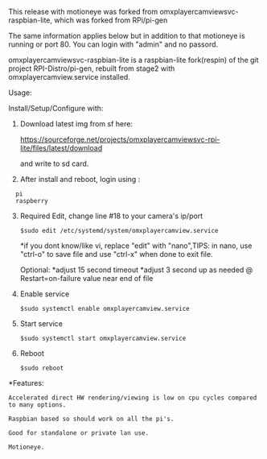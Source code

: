 This release with motioneye was forked from omxplayercamviewsvc-raspbian-lite, which was forked from RPi/pi-gen


The same information applies below but in addition to that motioneye is running or port 80. You can login with "admin" and no passord.



omxplayercamviewsvc-raspbian-lite is a raspbian-lite fork(respin) of the git project RPI-Distro/pi-gen, rebuilt from stage2
with omxplayercamview.service installed.


Usage:

Install/Setup/Configure with:

1) Download latest img from sf here:


    https://sourceforge.net/projects/omxplayercamviewsvc-rpi-lite/files/latest/download

    and write to sd card.
    

2) After install and reboot, login using :
````
  pi
  raspberry
````


3) Required Edit, change line #18 to your camera's ip/port 

   ````$sudo edit /etc/systemd/system/omxplayercamview.service````

      *if you dont know/like vi, replace "edit" with "nano",TIPS: in nano, use "ctrl-o" to save file and 
        use "ctrl-x" when done to exit file.

    Optional:
     *adjust 15 second timeout
      *adjust 3 second up as needed @ Restart=on-failure value near end of file


4) Enable service

   ````$sudo systemctl enable omxplayercamview.service````


5) Start service

   ````$sudo systemctl start omxplayercamview.service````


6) Reboot

   ````$sudo reboot````


*Features:

    Accelerated direct HW rendering/viewing is low on cpu cycles compared to many options.

    Raspbian based so should work on all the pi's.
    
    Good for standalone or private lan use.

    Motioneye.














